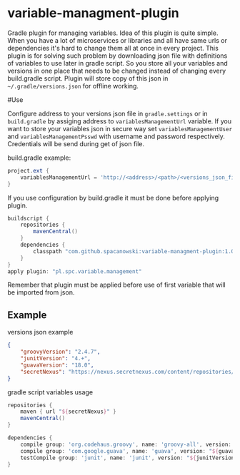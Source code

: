 # variable-managment-plugin
Gradle plugin for managing variables. Idea of this plugin is quite simple. When you have a lot of microservices or libraries and all have same urls or dependencies it's hard to change them all at once in every project. This plugin is for solving such problem by downloading json file with definitions of variables to use later in gradle script. So you store all your variables and versions in one place that needs to be changed instead of changing every build.gradle script. Plugin will store copy of this json in ```~/.gradle/versions.json``` for offline working.

#Use

Configure address to your versions json file in ```gradle.settings``` or in ```build.gradle``` by assiging address to ```variablesManagementUrl``` variable. If you want to store your variables json in secure way set ```variablesManagementUser``` and ```variablesManagementPsswd``` with username and password respectively. Credentials will be send during get of json file.

build.gradle example:
```groovy
project.ext {
    variablesManagementUrl = 'http://<address>/<path>/<versions_json_file>'
}
```
If you use configuration by build.gradle it must be done before applying plugin.

```groovy
buildscript {
    repositories {
        mavenCentral()
    }
    dependencies {
        classpath "com.github.spacanowski:variable-managment-plugin:1.0"
    }
}
apply plugin: "pl.spc.variable.management"
```

Remember that plugin must be applied before use of first variable that will be imported from json.

## Example

versions json example
```json
{
    "groovyVersion": "2.4.7",
    "junitVersion": "4.+",
    "guavaVersion": "18.0",
    "secretNexus": "https://nexus.secretnexus.com/content/repositories/snapshots/"
}
```

gradle script variables usage
```groovy
repositories {
    maven { url "${secretNexus}" }
    mavenCentral()
}

dependencies {
    compile group: 'org.codehaus.groovy', name: 'groovy-all', version: "${groovyVersion}"
    compile group: 'com.google.guava', name: 'guava', version: "${guavaVersion}"
    testCompile group: 'junit', name: 'junit', version: "${junitVersion}"
}
```
